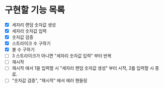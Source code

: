 # 구현할 기능 목록

- [x] 세자리 랜덤 숫자값 생성
- [x] 세자리 숫자값 입력
- [x] 숫자값 검증
- [x] 스트라이크 수 구하기
- [x] 볼 수 구하기
- [ ] 3 스트라이크가 아니면 "세자리 숫자값 입력" 부터 반복
- [ ] 재시작
- [ ] 재시작 에서 1을 입력할 시 "세자리 랜덤 숫자값 생성" 부터 시작, 2를 입력할 시 종료.
- [ ] "숫자값 검증", "재시작" 에서 에러 핸들링